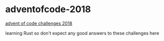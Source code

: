 # adventofcode-2018
[advent of code challenges 2018](https://adventofcode.com/2018)

learning Rust so don't expect any good answers to these challenges here
